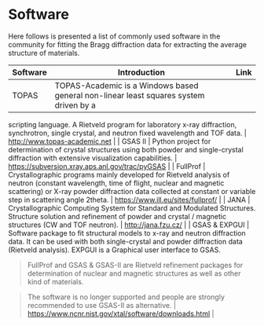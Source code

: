 Software
===

Here follows is presented a list of commonly used software in the community for fitting the Bragg diffraction data for extracting the average structure of materials.

| Software | Introduction | Link |
|----------|--------------|------|
| TOPAS | TOPAS-Academic is a Windows based general non-linear least squares system driven by a
scripting language. A Rietveld program for laboratory x-ray diffraction, synchrotron, single
crystal, and neutron fixed wavelength and TOF data. | <a href=" http://www.topas-academic.net/" target="_blank"> http://www.topas-academic.net</a> |
| GSAS II | Python project for determination of crystal structures using both powder and single-crystal
diffraction with extensive visualization capabilities. | <a href="https://subversion.xray.aps.anl.gov/trac/pyGSAS" target="_blank">https://subversion.xray.aps.anl.gov/trac/pyGSAS</a> |
| FullProf | Crystallographic programs mainly developed for Rietveld analysis of neutron (constant
wavelength, time of flight, nuclear and magnetic scattering) or X-ray powder diffraction data
collected at constant or variable step in scattering angle 2theta. | <a href="https://www.ill.eu/sites/fullprof/" target="_blank">https://www.ill.eu/sites/fullprof/</a> |
| JANA | Crystallographic Computing System for Standard and Modulated Structures.
Structure solution and refinement of powder and crystal / magnetic structures (CW and TOF
neutron). |  <a href="http://jana.fzu.cz/" target="_blank">http://jana.fzu.cz/</a> |
| GSAS & EXPGUI | Software package to fit structural models to x-ray and neutron diffraction data. It can be used
with both single-crystal and powder diffraction data (Rietveld analysis). EXPGUI is a Graphical
user interface to GSAS.

> FullProf and GSAS & GSAS-II are Rietveld refinement packages for determination of
nuclear and magnetic structures as well as other kind of materials.

> The software is no longer supported and people are strongly recommended to use GSAS-II as alternative. | <a href="https://www.ncnr.nist.gov/xtal/software/downloads.html" target="_blank">https://www.ncnr.nist.gov/xtal/software/downloads.html</a> |